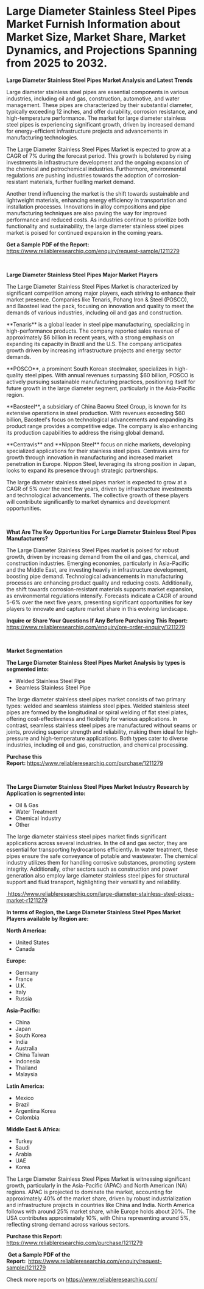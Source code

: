 <p><h1>Large Diameter Stainless Steel Pipes Market Furnish Information about Market Size, Market Share, Market Dynamics, and Projections Spanning from 2025 to 2032.</h1></p><p><strong>Large Diameter Stainless Steel Pipes Market Analysis and Latest Trends</strong></p>
<p><p>Large diameter stainless steel pipes are essential components in various industries, including oil and gas, construction, automotive, and water management. These pipes are characterized by their substantial diameter, typically exceeding 12 inches, and offer durability, corrosion resistance, and high-temperature performance. The market for large diameter stainless steel pipes is experiencing significant growth, driven by increased demand for energy-efficient infrastructure projects and advancements in manufacturing technologies.</p><p>The Large Diameter Stainless Steel Pipes Market is expected to grow at a CAGR of 7% during the forecast period. This growth is bolstered by rising investments in infrastructure development and the ongoing expansion of the chemical and petrochemical industries. Furthermore, environmental regulations are pushing industries towards the adoption of corrosion-resistant materials, further fuelling market demand. </p><p>Another trend influencing the market is the shift towards sustainable and lightweight materials, enhancing energy efficiency in transportation and installation processes. Innovations in alloy compositions and pipe manufacturing techniques are also paving the way for improved performance and reduced costs. As industries continue to prioritize both functionality and sustainability, the large diameter stainless steel pipes market is poised for continued expansion in the coming years.</p></p>
<p><strong>Get a Sample PDF of the Report:&nbsp;</strong> <a href="https://www.reliableresearchiq.com/enquiry/request-sample/1211279?utm_campaign=1835&utm_medium=2&utm_source=Github&utm_content=ia&utm_term=24032025&utm_id=large-diameter-stainless-steel-pipes">https://www.reliableresearchiq.com/enquiry/request-sample/1211279</a></p>
<p>&nbsp;</p>
<p><strong>Large Diameter Stainless Steel Pipes Major Market Players</strong></p>
<p><p>The Large Diameter Stainless Steel Pipes Market is characterized by significant competition among major players, each striving to enhance their market presence. Companies like Tenaris, Pohang Iron & Steel (POSCO), and Baosteel lead the pack, focusing on innovation and quality to meet the demands of various industries, including oil and gas and construction.</p><p>**Tenaris** is a global leader in steel pipe manufacturing, specializing in high-performance products. The company reported sales revenue of approximately $6 billion in recent years, with a strong emphasis on expanding its capacity in Brazil and the U.S. The company anticipates growth driven by increasing infrastructure projects and energy sector demands.</p><p>**POSCO**, a prominent South Korean steelmaker, specializes in high-quality steel pipes. With annual revenues surpassing $60 billion, POSCO is actively pursuing sustainable manufacturing practices, positioning itself for future growth in the large diameter segment, particularly in the Asia-Pacific region.</p><p>**Baosteel**, a subsidiary of China Baowu Steel Group, is known for its extensive operations in steel production. With revenues exceeding $60 billion, Baosteel's focus on technological advancements and expanding its product range provides a competitive edge. The company is also enhancing its production capabilities to address the rising global demand.</p><p>**Centravis** and **Nippon Steel** focus on niche markets, developing specialized applications for their stainless steel pipes. Centravis aims for growth through innovation in manufacturing and increased market penetration in Europe. Nippon Steel, leveraging its strong position in Japan, looks to expand its presence through strategic partnerships.</p><p>The large diameter stainless steel pipes market is expected to grow at a CAGR of 5% over the next few years, driven by infrastructure investments and technological advancements. The collective growth of these players will contribute significantly to market dynamics and development opportunities.</p></p>
<p>&nbsp;</p>
<p><strong>What Are The Key Opportunities For Large Diameter Stainless Steel Pipes Manufacturers?</strong></p>
<p><p>The Large Diameter Stainless Steel Pipes market is poised for robust growth, driven by increasing demand from the oil and gas, chemical, and construction industries. Emerging economies, particularly in Asia-Pacific and the Middle East, are investing heavily in infrastructure development, boosting pipe demand. Technological advancements in manufacturing processes are enhancing product quality and reducing costs. Additionally, the shift towards corrosion-resistant materials supports market expansion, as environmental regulations intensify. Forecasts indicate a CAGR of around 5-6% over the next five years, presenting significant opportunities for key players to innovate and capture market share in this evolving landscape.</p></p>
<p><strong>Inquire or Share Your Questions If Any Before Purchasing This Report:</strong> <a href="https://www.reliableresearchiq.com/enquiry/pre-order-enquiry/1211279?utm_campaign=1835&utm_medium=2&utm_source=Github&utm_content=ia&utm_term=24032025&utm_id=large-diameter-stainless-steel-pipes">https://www.reliableresearchiq.com/enquiry/pre-order-enquiry/1211279</a></p>
<p>&nbsp;</p>
<p><strong>Market Segmentation</strong></p>
<p><strong>The Large Diameter Stainless Steel Pipes Market Analysis by types is segmented into:</strong></p>
<p><ul><li>Welded Stainless Steel Pipe</li><li>Seamless Stainless Steel Pipe</li></ul></p>
<p><p>The large diameter stainless steel pipes market consists of two primary types: welded and seamless stainless steel pipes. Welded stainless steel pipes are formed by the longitudinal or spiral welding of flat steel plates, offering cost-effectiveness and flexibility for various applications. In contrast, seamless stainless steel pipes are manufactured without seams or joints, providing superior strength and reliability, making them ideal for high-pressure and high-temperature applications. Both types cater to diverse industries, including oil and gas, construction, and chemical processing.</p></p>
<p><strong>Purchase this Report:&nbsp;</strong><a href="https://www.reliableresearchiq.com/purchase/1211279?utm_campaign=1835&utm_medium=2&utm_source=Github&utm_content=ia&utm_term=24032025&utm_id=large-diameter-stainless-steel-pipes">https://www.reliableresearchiq.com/purchase/1211279</a></p>
<p>&nbsp;</p>
<p><strong>The Large Diameter Stainless Steel Pipes Market Industry Research by Application is segmented into:</strong></p>
<p><ul><li>Oil & Gas</li><li>Water Treatment</li><li>Chemical Industry</li><li>Other</li></ul></p>
<p><p>The large diameter stainless steel pipes market finds significant applications across several industries. In the oil and gas sector, they are essential for transporting hydrocarbons efficiently. In water treatment, these pipes ensure the safe conveyance of potable and wastewater. The chemical industry utilizes them for handling corrosive substances, promoting system integrity. Additionally, other sectors such as construction and power generation also employ large diameter stainless steel pipes for structural support and fluid transport, highlighting their versatility and reliability.</p></p>
<p><a href="https://www.reliableresearchiq.com/large-diameter-stainless-steel-pipes-market-r1211279?utm_campaign=1835&utm_medium=2&utm_source=Github&utm_content=ia&utm_term=24032025&utm_id=large-diameter-stainless-steel-pipes">&nbsp;https://www.reliableresearchiq.com/large-diameter-stainless-steel-pipes-market-r1211279</a></p>
<p><strong>In terms of Region, the Large Diameter Stainless Steel Pipes Market Players available by Region are:</strong></p>
<p>
    <p> <strong> North America: </strong>
        <ul>
            <li>United States</li>
            <li>Canada</li>
        </ul>
        </p> 
    <p> <strong> Europe: </strong>
        <ul>
            <li>Germany</li>
            <li>France</li>
            <li>U.K.</li>
            <li>Italy</li>
            <li>Russia</li>
        </ul>
        </p> 
    <p> <strong> Asia-Pacific: </strong>
        <ul>
            <li>China</li>
            <li>Japan</li>
            <li>South Korea</li>
            <li>India</li>
            <li>Australia</li>
            <li>China Taiwan</li>
            <li>Indonesia</li>
            <li>Thailand</li>
            <li>Malaysia</li>
        </ul>
        </p> 
    <p> <strong> Latin America: </strong>
        <ul>
            <li>Mexico</li>
            <li>Brazil</li>
            <li>Argentina Korea</li>
            <li>Colombia</li>
        </ul>
        </p> 
    <p> <strong> Middle East & Africa: </strong>
        <ul>
            <li>Turkey</li>
            <li>Saudi</li>
            <li>Arabia</li>
            <li>UAE</li>
            <li>Korea</li>
        </ul>
    </p>
    </p>
<p><p>The Large Diameter Stainless Steel Pipes Market is witnessing significant growth, particularly in the Asia-Pacific (APAC) and North American (NA) regions. APAC is projected to dominate the market, accounting for approximately 40% of the market share, driven by robust industrialization and infrastructure projects in countries like China and India. North America follows with around 25% market share, while Europe holds about 20%. The USA contributes approximately 10%, with China representing around 5%, reflecting strong demand across various sectors.</p></p>
<p><strong>Purchase this Report: </strong><a href="https://www.reliableresearchiq.com/purchase/1211279?utm_campaign=1835&utm_medium=2&utm_source=Github&utm_content=ia&utm_term=24032025&utm_id=large-diameter-stainless-steel-pipes">https://www.reliableresearchiq.com/purchase/1211279</a></p>
<p>&nbsp;<strong>Get a Sample PDF of the Report:&nbsp;&nbsp;</strong><a href="https://www.reliableresearchiq.com/enquiry/request-sample/1211279?utm_campaign=1835&utm_medium=2&utm_source=Github&utm_content=ia&utm_term=24032025&utm_id=large-diameter-stainless-steel-pipes">https://www.reliableresearchiq.com/enquiry/request-sample/1211279</a></p>
<p><strong></strong></p>
<p>Check more reports on <a href="https://www.reliableresearchiq.com/?utm_campaign=1835&utm_medium=2&utm_source=Github&utm_content=ia&utm_term=24032025&utm_id=large-diameter-stainless-steel-pipes">https://www.reliableresearchiq.com/</a></p>